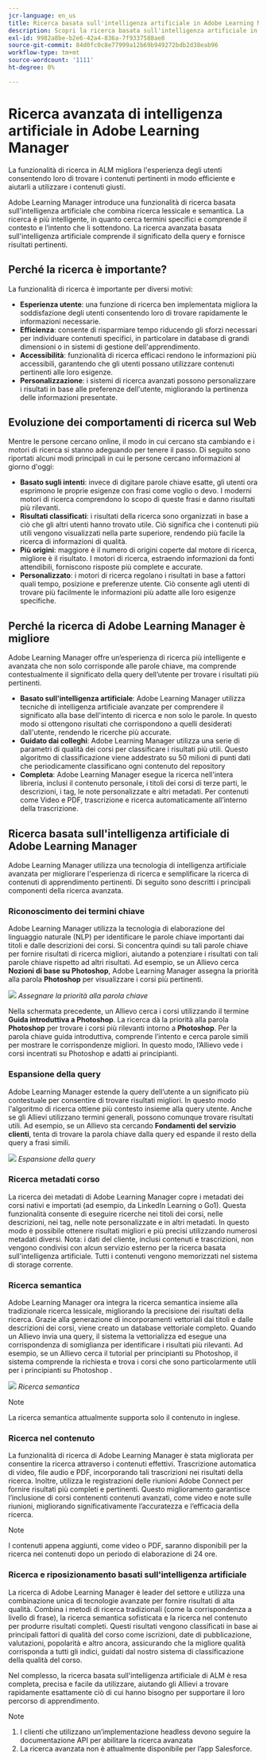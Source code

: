 ```yaml
---
jcr-language: en_us
title: Ricerca basata sull'intelligenza artificiale in Adobe Learning Manager
description: Scopri la ricerca basata sull'intelligenza artificiale in Adobe Learning Manager
exl-id: 9982a8be-b2e6-42a4-836a-7f9337588ae8
source-git-commit: 84d0fc0c8e77999a12b69b949272bdb2d38eab96
workflow-type: tm+mt
source-wordcount: '1111'
ht-degree: 0%

---
```


# Ricerca avanzata di intelligenza artificiale in Adobe Learning Manager

La funzionalità di ricerca in ALM migliora l&#39;esperienza degli utenti consentendo loro di trovare i contenuti pertinenti in modo efficiente e aiutarli a utilizzare i contenuti giusti.

Adobe Learning Manager introduce una funzionalità di ricerca basata sull&#39;intelligenza artificiale che combina ricerca lessicale e semantica. La ricerca è più intelligente, in quanto cerca termini specifici e comprende il contesto e l’intento che li sottendono. La ricerca avanzata basata sull&#39;intelligenza artificiale comprende il significato della query e fornisce risultati pertinenti.

## Perché la ricerca è importante?

La funzionalità di ricerca è importante per diversi motivi:

* **Esperienza utente**: una funzione di ricerca ben implementata migliora la soddisfazione degli utenti consentendo loro di trovare rapidamente le informazioni necessarie.
* **Efficienza**: consente di risparmiare tempo riducendo gli sforzi necessari per individuare contenuti specifici, in particolare in database di grandi dimensioni o in sistemi di gestione dell&#39;apprendimento.
* **Accessibilità**: funzionalità di ricerca efficaci rendono le informazioni più accessibili, garantendo che gli utenti possano utilizzare contenuti pertinenti alle loro esigenze.
* **Personalizzazione**: i sistemi di ricerca avanzati possono personalizzare i risultati in base alle preferenze dell&#39;utente, migliorando la pertinenza delle informazioni presentate.

## Evoluzione dei comportamenti di ricerca sul Web

Mentre le persone cercano online, il modo in cui cercano sta cambiando e i motori di ricerca si stanno adeguando per tenere il passo. Di seguito sono riportati alcuni modi principali in cui le persone cercano informazioni al giorno d&#39;oggi:

* **Basato sugli intenti**: invece di digitare parole chiave esatte, gli utenti ora esprimono le proprie esigenze con frasi come voglio o devo. I moderni motori di ricerca comprendono lo scopo di queste frasi e danno risultati più rilevanti.
* **Risultati classificati**: i risultati della ricerca sono organizzati in base a ciò che gli altri utenti hanno trovato utile. Ciò significa che i contenuti più utili vengono visualizzati nella parte superiore, rendendo più facile la ricerca di informazioni di qualità.
* **Più origini**: maggiore è il numero di origini coperte dal motore di ricerca, migliore è il risultato. I motori di ricerca, estraendo informazioni da fonti attendibili, forniscono risposte più complete e accurate.
* **Personalizzato**: i motori di ricerca regolano i risultati in base a fattori quali tempo, posizione e preferenze utente. Ciò consente agli utenti di trovare più facilmente le informazioni più adatte alle loro esigenze specifiche.

## Perché la ricerca di Adobe Learning Manager è migliore

Adobe Learning Manager offre un’esperienza di ricerca più intelligente e avanzata che non solo corrisponde alle parole chiave, ma comprende contestualmente il significato della query dell’utente per trovare i risultati più pertinenti.

* **Basato sull&#39;intelligenza artificiale**: Adobe Learning Manager utilizza tecniche di intelligenza artificiale avanzate per comprendere il significato alla base dell&#39;intento di ricerca e non solo le parole. In questo modo si ottengono risultati che corrispondono a quelli desiderati dall&#39;utente, rendendo le ricerche più accurate.
* **Guidato dai colleghi**: Adobe Learning Manager utilizza una serie di parametri di qualità dei corsi per classificare i risultati più utili. Questo algoritmo di classificazione viene addestrato su 50 milioni di punti dati che periodicamente classificano ogni contenuto del repository
* **Completa**: Adobe Learning Manager esegue la ricerca nell&#39;intera libreria, inclusi il contenuto personale, i titoli dei corsi di terze parti, le descrizioni, i tag, le note personalizzate e altri metadati. Per contenuti come Video e PDF, trascrizione e ricerca automaticamente all’interno della trascrizione.

## Ricerca basata sull&#39;intelligenza artificiale di Adobe Learning Manager

Adobe Learning Manager utilizza una tecnologia di intelligenza artificiale avanzata per migliorare l&#39;esperienza di ricerca e semplificare la ricerca di contenuti di apprendimento pertinenti. Di seguito sono descritti i principali componenti della ricerca avanzata.

### Riconoscimento dei termini chiave

Adobe Learning Manager utilizza la tecnologia di elaborazione del linguaggio naturale (NLP) per identificare le parole chiave importanti dai titoli e dalle descrizioni dei corsi. Si concentra quindi su tali parole chiave per fornire risultati di ricerca migliori, aiutando a potenziare i risultati con tali parole chiave rispetto ad altri risultati. Ad esempio, se un Allievo cerca **Nozioni di base su Photoshop**, Adobe Learning Manager assegna la priorità alla parola **Photoshop** per visualizzare i corsi più pertinenti.

![](assets/search-2.png)
_Assegnare la priorità alla parola chiave_

Nella schermata precedente, un Allievo cerca i corsi utilizzando il termine **Guida introduttiva a Photoshop**. La ricerca dà la priorità alla parola **Photoshop** per trovare i corsi più rilevanti intorno a **Photoshop**. Per la parola chiave guida introduttiva, comprende l’intento e cerca parole simili per mostrare le corrispondenze migliori. In questo modo, l’Allievo vede i corsi incentrati su Photoshop e adatti ai principianti.

### Espansione della query

Adobe Learning Manager estende la query dell’utente a un significato più contestuale per consentire di trovare risultati migliori. In questo modo l&#39;algoritmo di ricerca ottiene più contesto insieme alla query utente. Anche se gli Allievi utilizzano termini generali, possono comunque trovare risultati utili. Ad esempio, se un Allievo sta cercando **Fondamenti del servizio clienti**, tenta di trovare la parola chiave dalla query ed espande il resto della query a frasi simili.

![](assets/search-1.png)
_Espansione della query_

### Ricerca metadati corso

La ricerca dei metadati di Adobe Learning Manager copre i metadati dei corsi nativi e importati (ad esempio, da LinkedIn Learning o Go1). Questa funzionalità consente di eseguire ricerche nei titoli dei corsi, nelle descrizioni, nei tag, nelle note personalizzate e in altri metadati. In questo modo è possibile ottenere risultati migliori e più precisi utilizzando numerosi metadati diversi.
Nota: i dati del cliente, inclusi contenuti e trascrizioni, non vengono condivisi con alcun servizio esterno per la ricerca basata sull&#39;intelligenza artificiale. Tutti i contenuti vengono memorizzati nel sistema di storage corrente.

### Ricerca semantica

Adobe Learning Manager ora integra la ricerca semantica insieme alla tradizionale ricerca lessicale, migliorando la precisione dei risultati della ricerca. Grazie alla generazione di incorporamenti vettoriali dai titoli e dalle descrizioni dei corsi, viene creato un database vettoriale completo. Quando un Allievo invia una query, il sistema la vettorializza ed esegue una corrispondenza di somiglianza per identificare i risultati più rilevanti. Ad esempio, se un Allievo cerca il tutorial per principianti su Photoshop, il sistema comprende la richiesta e trova i corsi che sono particolarmente utili per i principianti su Photoshop .

![](assets/semantic-search.png)
_Ricerca semantica_

>[!NOTE]
>
>La ricerca semantica attualmente supporta solo il contenuto in inglese.

### Ricerca nel contenuto

La funzionalità di ricerca di Adobe Learning Manager è stata migliorata per consentire la ricerca attraverso i contenuti effettivi. Trascrizione automatica di video, file audio e PDF, incorporando tali trascrizioni nei risultati della ricerca. Inoltre, utilizza le registrazioni delle riunioni Adobe Connect per fornire risultati più completi e pertinenti. Questo miglioramento garantisce l’inclusione di corsi contenenti contenuti avanzati, come video e note sulle riunioni, migliorando significativamente l’accuratezza e l’efficacia della ricerca.

>[!NOTE]
>
>I contenuti appena aggiunti, come video o PDF, saranno disponibili per la ricerca nei contenuti dopo un periodo di elaborazione di 24 ore.

### Ricerca e riposizionamento basati sull&#39;intelligenza artificiale

La ricerca di Adobe Learning Manager è leader del settore e utilizza una combinazione unica di tecnologie avanzate per fornire risultati di alta qualità. Combina i metodi di ricerca tradizionali (come la corrispondenza a livello di frase), la ricerca semantica sofisticata e la ricerca nel contenuto per produrre risultati completi. Questi risultati vengono classificati in base ai principali fattori di qualità del corso come iscrizioni, date di pubblicazione, valutazioni, popolarità e altro ancora, assicurando che la migliore qualità corrisponda a tutti gli indici, guidati dal nostro sistema di classificazione della qualità del corso.

Nel complesso, la ricerca basata sull&#39;intelligenza artificiale di ALM è resa completa, precisa e facile da utilizzare, aiutando gli Allievi a trovare rapidamente esattamente ciò di cui hanno bisogno per supportare il loro percorso di apprendimento.


>[!NOTE]
>
>1. I clienti che utilizzano un’implementazione headless devono seguire la documentazione API per abilitare la ricerca avanzata
>2. La ricerca avanzata non è attualmente disponibile per l’app Salesforce.
